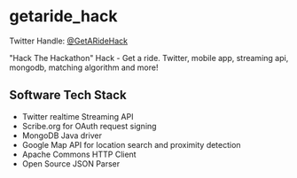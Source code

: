 getaride_hack
=============

Twitter Handle: [@GetARideHack](https://twitter.com/GetARideHack)

"Hack The Hackathon" Hack - Get a ride. Twitter, mobile app, streaming api, mongodb, matching algorithm and more! 

Software Tech Stack
-------------------

* Twitter realtime Streaming API
* Scribe.org for OAuth request signing
* MongoDB Java driver
* Google Map API for location search and proximity detection
* Apache Commons HTTP Client
* Open Source JSON Parser